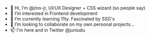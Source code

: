 - 👋 Hi, I’m @jmo-jr, UI/UX Designer + CSS wizard (so people say)
- 👀 I’m interested in Frontend development
- 🌱 I’m currently learning 11ty. Fascinated by SSG's
- 💞️ I’m looking to collaborate on my own personal projects...
- 📫 I'm here and in Twitter @juniudu

<!---
jmo-jr/jmo-jr is a ✨ special ✨ repository because its `README.md` (this file) appears on your GitHub profile.
You can click the Preview link to take a look at your changes.
--->
